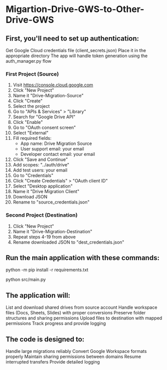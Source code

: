 # Migartion-Drive-GWS-to-Other-Drive-GWS
## First, you'll need to set up authentication:
Get Google Cloud credentials file (client_secrets.json)
Place it in the appropriate directory
The app will handle token generation using the auth_manager.py flow

### First Project (Source)
1. Visit https://console.cloud.google.com
2. Click "New Project"
3. Name it "Drive-Migration-Source"
4. Click "Create"
5. Select the project
6. Go to "APIs & Services" > "Library"
7. Search for "Google Drive API"
8. Click "Enable"
9. Go to "OAuth consent screen"
10. Select "External"
11. Fill required fields:
    - App name: Drive Migration Source
    - User support email: your email
    - Developer contact email: your email
12. Click "Save and Continue"
13. Add scopes: "../auth/drive"
14. Add test users: your email
15. Go to "Credentials"
16. Click "Create Credentials" > "OAuth client ID"
17. Select "Desktop application"
18. Name it "Drive Migration Client"
19. Download JSON
20. Rename to "source_credentials.json"

### Second Project (Destination)
1. Click "New Project"
2. Name it "Drive-Migration-Destination"
3. Repeat steps 4-19 from above
4. Rename downloaded JSON to "dest_credentials.json"

## Run the main application with these commands:

python -m pip install -r requirements.txt

python src/main.py

## The application will:
List and download shared drives from source account
Handle workspace files (Docs, Sheets, Slides) with proper conversions
Preserve folder structures and sharing permissions
Upload files to destination with mapped permissions
Track progress and provide logging

## The code is designed to:
Handle large migrations reliably
Convert Google Workspace formats properly
Maintain sharing permissions between domains
Resume interrupted transfers
Provide detailed logging
